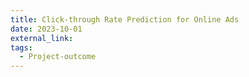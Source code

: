 ```yaml
---
title: Click-through Rate Prediction for Online Ads
date: 2023-10-01
external_link:
tags:
  - Project-outcome
---
```




<!--more-->
